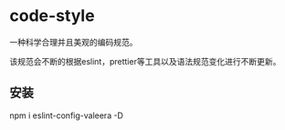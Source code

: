 # code-style
一种科学合理并且美观的编码规范。

该规范会不断的根据eslint，prettier等工具以及语法规范变化进行不断更新。

## 安装
npm i eslint-config-valeera -D
